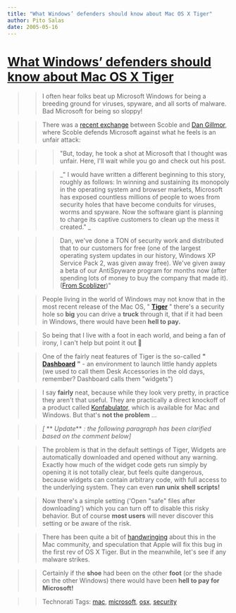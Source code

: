 ```yaml
---
title: "What Windows’ defenders should know about Mac OS X Tiger"
author: Pito Salas
date: 2005-05-16
---
```

# [What Windows’ defenders should know about Mac OS X Tiger](None)



>>

>> I often hear folks beat up Microsoft Windows for being a breeding ground
for viruses, spyware, and all sorts of malware. Bad Microsoft for being so
sloppy!

>>

>> There was a [recent
exchange](<http://radio.weblogs.com/0001011/2005/05/16.html#a10129>) between
Scoble and [Dan Gillmor](<http://bayosphere.com/node/374>), where Scoble
defends Microsoft against what he feels is an unfair attack:

>>

>>> "But, today, he took a shot at Microsoft that I thought was unfair. Here,
I'll wait while you go and check out his post.

>>>

>>> _" I would have written a different beginning to this story, roughly as
follows: In winning and sustaining its monopoly in the operating system and
browser markets, Microsoft has exposed countless millions of people to woes
from security holes that have become conduits for viruses, worms and spyware.
Now the software giant is planning to charge its captive customers to clean up
the mess it created." _

>>>

>>> Dan, we've done a TON of security work and distributed that to our
customers for free (one of the largest operating system updates in our
history, Windows XP Service Pack 2, was given away free). We've given away a
beta of our AntiSpyware program for months now (after spending lots of money
to buy the company that made it). ([From
Scoblizer](<http://radio.weblogs.com/0001011/2005/05/16.html#a10129>))"

>>

>> People living in the world of Windows may not know that in the most recent
release of the Mac OS, "
**[Tiger](<http://www.apple.com/macosx/newfeatures/>)** " there's a security
hole so **big** you can drive a **truck** through it, that if it had been in
Windows, there would have been **hell to pay.**

>>

>> So being that I live with a foot in each world, and being a fan of irony, I
can't help but point it out 🙂

>>

>> One of the fairly neat features of Tiger is the so-called **"**
**[Dashboard](<http://www.apple.com/macosx/features/dashboard/>)** **"** - an
environment to launch little handy applets (we used to call them Desk
Accessories in the old days, remember? Dashboard calls them "widgets")

>>

>> I say **fairly** neat, because while they look very pretty, in practice
they aren't that useful. They are practically a direct knockoff of a product
called [Konfabulator](<http://www.widgetgallery.com/>), which is available for
Mac and Windows. But that's **not the problem** …

>>

>> _[_ ** _Update_** _: the following paragraph has been clarified based on
the comment below]_

>>

>> The problem is that in the default settings of Tiger, Widgets are
automatically downloaded and opened without any warning. Exactly how much of
the widget code gets run simply by opening it is not totally clear, but feels
quite dangerous, because widgets can contain arbitrary code, with full access
to the underlying system. They can even **run unix shell scripts!**

>>

>> Now there's a simple setting ('Open "safe" files after downloading') which
you can turn off to disable this risky behavior. But of course **most users**
will never discover this setting or be aware of the risk.

>>

>> There has been quite a bit of
[handwringing](<http://www.macobserver.com/article/2005/05/09.2.shtml>) about
this in the Mac community, and speculation that Apple will fix this bug in the
first rev of OS X Tiger. But in the meanwhile, let's see if any malware
strikes.

>>

>> Certainly if the **shoe** had been on the other **foot** (or the shade on
the other Windows) there would have been **hell to pay for Microsoft!**

>>

>> Technorati Tags: [mac](<http://technorati.com/tag/mac>),
[microsoft](<http://technorati.com/tag/microsoft>),
[osx](<http://technorati.com/tag/osx>),
[security](<http://technorati.com/tag/security>)



